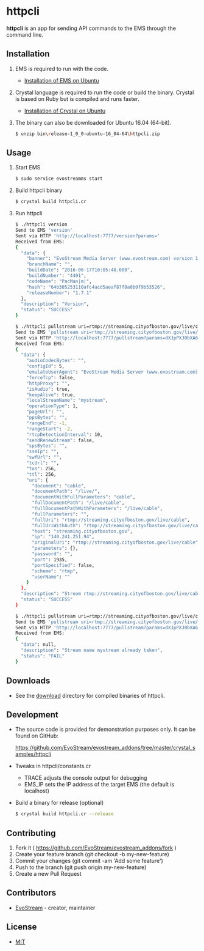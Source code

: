 # httpcli

**httpcli** is an app for sending API commands to the EMS through the command line.

## Installation

1. EMS is required to run with the code.
   - [Installation of EMS on Ubuntu](http://docs.evostream.com/ems_quick_start_guide/quick_start_guide_for_linux#baptyum-installation)

2. Crystal language is required to run the code or build the binary.
   Crystal is based on Ruby but is compiled and runs faster.
   - [Installation of Crystal on Ubuntu](http://crystal-lang.org/docs/installation/on_debian_and_ubuntu.html)

3. The binary can also be downloaded for Ubuntu 16.04 (64-bit).

   ```bash
   $ unzip bin\release-1_0_0-ubuntu-16_04-64\httpcli.zip
   ```

## Usage

1. Start EMS

   ```bash
   $ sudo service evostreamms start
   ```

2. Build httpcli binary
   
   ```bash
   $ crystal build httpcli.cr
   ```

3. Run httpcli

   ```bash
   $ ./httpcli version
   Send to EMS 'version'
   Sent via HTTP 'http://localhost:7777/version?params='
   Received from EMS:
   {
     "data": {
       "banner": "EvoStream Media Server (www.evostream.com) version 1.7.1 build 4491 with hash: 64b305253110afc4acd5aeaf87f0a0b0f9b53526 - PacMan|m| - (built for Ubuntu-16.04-x86_64 on 2016-06-17T10:05:48.000)",
       "branchName": "",
       "buildDate": "2016-06-17T10:05:48.000",
       "buildNumber": "4491",
       "codeName": "PacMan|m|",
       "hash": "64b305253110afc4acd5aeaf87f0a0b0f9b53526",
       "releaseNumber": "1.7.1"
     },
     "description": "Version",
     "status": "SUCCESS"
   }
   ```

   ```bash
   $ ./httpcli pullstream uri=rtmp://streaming.cityofboston.gov/live/cable localstreamname=mystream
   Send to EMS 'pullstream uri=rtmp://streaming.cityofboston.gov/live/cable localstreamname=mystream'
   Sent via HTTP 'http://localhost:7777/pullstream?params=dXJpPXJ0bXA6Ly9zdHJlYW1pbmcuY2l0eW9mYm9zdG9uLmdvdi9saXZlL2NhYmxlIGxvY2Fsc3RyZWFtbmFtZT1teXN0cmVhbTE='
   Received from EMS:
   {
     "data": {
       "audioCodecBytes": "",
       "configId": 5,
       "emulateUserAgent": "EvoStream Media Server (www.evostream.com) player",
       "forceTcp": false,
       "httpProxy": "",
       "isAudio": true,
       "keepAlive": true,
       "localStreamName": "mystream",
       "operationType": 1,
       "pageUrl": "",
       "ppsBytes": "",
       "rangeEnd": -1,
       "rangeStart": -2,
       "rtcpDetectionInterval": 10,
       "sendRenewStream": false,
       "spsBytes": "",
       "ssmIp": "",
       "swfUrl": "",
       "tcUrl": "",
       "tos": 256,
       "ttl": 256,
       "uri": {
         "document": "cable",
         "documentPath": "/live/",
         "documentWithFullParameters": "cable",
         "fullDocumentPath": "/live/cable",
         "fullDocumentPathWithParameters": "/live/cable",
         "fullParameters": "",
         "fullUri": "rtmp://streaming.cityofboston.gov/live/cable",
         "fullUriWithAuth": "rtmp://streaming.cityofboston.gov/live/cable",
         "host": "streaming.cityofboston.gov",
         "ip": "140.241.251.94",
         "originalUri": "rtmp://streaming.cityofboston.gov/live/cable",
         "parameters": {},
         "password": "",
         "port": 1935,
         "portSpecified": false,
         "scheme": "rtmp",
         "userName": ""
       }
     },
     "description": "Stream rtmp://streaming.cityofboston.gov/live/cable enqueued for pulling",
     "status": "SUCCESS"
   }
   ```

   ```bash
   $ ./httpcli pullstream uri=rtmp://streaming.cityofboston.gov/live/cable localstreamname=mystream
   Send to EMS 'pullstream uri=rtmp://streaming.cityofboston.gov/live/cable localstreamname=mystream'
   Sent via HTTP 'http://localhost:7777/pullstream?params=dXJpPXJ0bXA6Ly9zdHJlYW1pbmcuY2l0eW9mYm9zdG9uLmdvdi9saXZlL2NhYmxlIGxvY2Fsc3RyZWFtbmFtZT1teXN0cmVhbQ=='
   Received from EMS:
   {
     "data": null,
     "description": "Stream name mystream already taken",
     "status": "FAIL"
   }
   ```

## Downloads

- See the [download](https://github.com/EvoStream/evostream_addons/tree/master/crystal_samples/httpcli/download) directory for compiled binaries of httpcli.

## Development

- The source code is provided for demonstration purposes only. It can be found on GitHub:

  https://github.com/EvoStream/evostream_addons/tree/master/crystal_samples/httpcli

- Tweaks in httpcli/constants.cr

  - TRACE adjusts the console output for debugging
  - EMS_IP sets the IP address of the target EMS (the default is localhost)

- Build a binary for release (optional)
  ```bash
  $ crystal build httpcli.cr --release
  ```

## Contributing

1. Fork it ( https://github.com/EvoStream/evostream_addons/fork )
2. Create your feature branch (git checkout -b my-new-feature)
3. Commit your changes (git commit -am 'Add some feature')
4. Push to the branch (git push origin my-new-feature)
5. Create a new Pull Request

## Contributors

- [EvoStream](https://github.com/EvoStream)  - creator, maintainer

## License

- [MIT](LICENSE.md)

